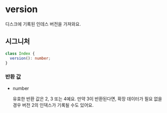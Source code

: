 # version

디스크에 기록된 인데스 버전을 가져와요.

## 시그니처

```ts
class Index {
  version(): number;
}
```

### 반환 값

<ul class="param-ul">
  <li class="param-li param-li-root">
    <span class="param-type">number</span>
    <br>
    <p class="param-description">유효한 반환 값은 2, 3 또는 4예요. 만약 3이 반환된다면, 확장 데이터가 필요 없을 경우 버전 2의 인덱스가 기록될 수도 있어요.</p>
  </li>
</ul>